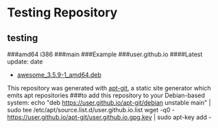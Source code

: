 Testing Repository
============
testing
------------
###amd64 i386
###main
###Example
###user.github.io
####Latest update: date


  * [awesome_3.5.9-1_amd64.deb ](user.github.io/info/awesome_3.5.9-1_amd64.deb.html) 

This repository was generated with [apt-git](https://cmotc.github.io/apt-git), a static site generator which emits apt repositories
###to add this repository to your Debian-based system:
echo "deb https://user.github.io/apt-git/debian unstable main" | sudo tee /etc/apt/source.list.d/user.github.io.list
wget -q0 - https://user.github.io/apt-git/user.github.io.gpg.key | sudo apt-key add - 

